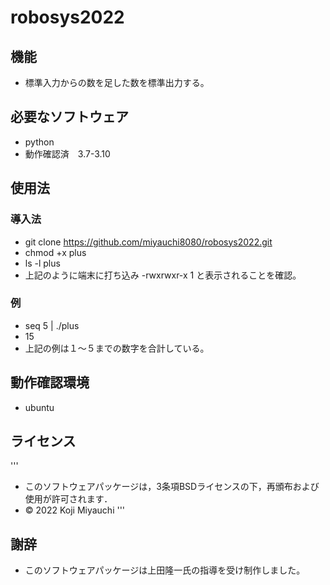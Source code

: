 # robosys2022
## 機能
* 標準入力からの数を足した数を標準出力する。

## 必要なソフトウェア
* python
* 動作確認済　3.7-3.10

## 使用法

### 導入法
* git clone https://github.com/miyauchi8080/robosys2022.git
* chmod +x plus
* ls -l plus
* 上記のように端末に打ち込み -rwxrwxr-x 1 と表示されることを確認。

### 例　
* seq 5 | ./plus
* 15
* 上記の例は１～５までの数字を合計している。

## 動作確認環境
* ubuntu

## ライセンス
'''
* このソフトウェアパッケージは，3条項BSDライセンスの下，再頒布および使用が許可されます．
* © 2022 Koji Miyauchi
'''
## 謝辞
* このソフトウェアパッケージは上田隆一氏の指導を受け制作しました。
